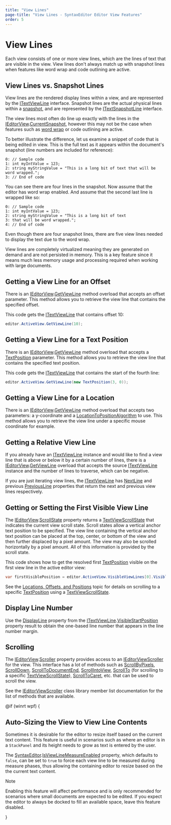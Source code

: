 ```yaml
---
title: "View Lines"
page-title: "View Lines - SyntaxEditor Editor View Features"
order: 5
---
```

# View Lines

Each view consists of one or more view lines, which are the lines of text that are visible in the view.  View lines don't always match up with snapshot lines when features like word wrap and code outlining are active.

## View Lines vs. Snapshot Lines

View lines are the rendered display lines within a view, and are represented by the [ITextViewLine](xref:@ActiproUIRoot.Controls.SyntaxEditor.ITextViewLine) interface.  Snapshot lines are the actual physical lines within a [snapshot](../../text-parsing/core-text/documents-snapshots-versions.md), and are represented by the [ITextSnapshotLine](xref:ActiproSoftware.Text.ITextSnapshotLine) interface.

The view lines most often do line up exactly with the lines in the [IEditorView](xref:@ActiproUIRoot.Controls.SyntaxEditor.IEditorView).[CurrentSnapshot](xref:@ActiproUIRoot.Controls.SyntaxEditor.ITextView.CurrentSnapshot), however this may not be the case when features such as [word wrap](word-wrap.md) or code outlining are active.

To better illustrate the difference, let us examine a snippet of code that is being edited in view.  This is the full text as it appears within the document's snapshot (line numbers are included for reference):

```
0: // Sample code
1: int myIntValue = 123;
2: string myStringValue = "This is a long bit of text that will be word wrapped.";
3: // End of code
```

You can see there are four lines in the snapshot.  Now assume that the editor has word wrap enabled.  And assume that the second last line is wrapped like so:

```
0: // Sample code
1: int myIntValue = 123;
2: string myStringValue = "This is a long bit of text 
3: that will be word wrapped.";
4: // End of code
```

Even though there are four snapshot lines, there are five view lines needed to display the text due to the word wrap.

View lines are completely virtualized meaning they are generated on demand and are not persisted in memory.  This is a key feature since it means much less memory usage and processing required when working with large documents.

## Getting a View Line for an Offset

There is an [IEditorView](xref:@ActiproUIRoot.Controls.SyntaxEditor.IEditorView).[GetViewLine](xref:@ActiproUIRoot.Controls.SyntaxEditor.IEditorView.GetViewLine*) method overload that accepts an offset parameter.  This method allows you to retrieve the view line that contains the specified offset.

This code gets the [ITextViewLine](xref:@ActiproUIRoot.Controls.SyntaxEditor.ITextViewLine) that contains offset 10:

```csharp
editor.ActiveView.GetViewLine(10);
```

## Getting a View Line for a Text Position

There is an [IEditorView](xref:@ActiproUIRoot.Controls.SyntaxEditor.IEditorView).[GetViewLine](xref:@ActiproUIRoot.Controls.SyntaxEditor.IEditorView.GetViewLine*) method overload that accepts a [TextPosition](xref:ActiproSoftware.Text.TextPosition) parameter.  This method allows you to retrieve the view line that contains the specified text position.

This code gets the [ITextViewLine](xref:@ActiproUIRoot.Controls.SyntaxEditor.ITextViewLine) that contains the start of the fourth line:

```csharp
editor.ActiveView.GetViewLine(new TextPosition(3, 0));
```

## Getting a View Line for a Location

There is an [IEditorView](xref:@ActiproUIRoot.Controls.SyntaxEditor.IEditorView).[GetViewLine](xref:@ActiproUIRoot.Controls.SyntaxEditor.IEditorView.GetViewLine*) method overload that accepts two parameters: a y-coordinate and a [LocationToPositionAlgorithm](xref:@ActiproUIRoot.Controls.SyntaxEditor.LocationToPositionAlgorithm) to use.  This method allows you to retrieve the view line under a specific mouse coordinate for example.

## Getting a Relative View Line

If you already have an [ITextViewLine](xref:@ActiproUIRoot.Controls.SyntaxEditor.ITextViewLine) instance and would like to find a view line that is above or below it by a certain number of lines, there is a [IEditorView](xref:@ActiproUIRoot.Controls.SyntaxEditor.IEditorView).[GetViewLine](xref:@ActiproUIRoot.Controls.SyntaxEditor.IEditorView.GetViewLine*) overload that accepts the source [ITextViewLine](xref:@ActiproUIRoot.Controls.SyntaxEditor.ITextViewLine) instance and the number of lines to traverse, which can be negative.

If you are just iterating view lines, the [ITextViewLine](xref:@ActiproUIRoot.Controls.SyntaxEditor.ITextViewLine) has [NextLine](xref:@ActiproUIRoot.Controls.SyntaxEditor.ITextViewLine.NextLine) and previous [PreviousLine](xref:@ActiproUIRoot.Controls.SyntaxEditor.ITextViewLine.PreviousLine) properties that return the next and previous view lines respectively.

## Getting or Setting the First Visible View Line

The [IEditorView](xref:@ActiproUIRoot.Controls.SyntaxEditor.IEditorView).[ScrollState](xref:@ActiproUIRoot.Controls.SyntaxEditor.ITextView.ScrollState) property returns a [TextViewScrollState](xref:@ActiproUIRoot.Controls.SyntaxEditor.TextViewScrollState) that indicates the current view scroll state.  Scroll states allow a vertical anchor text position to be specified.  The view line containing the vertical anchor text position can be placed at the top, center, or bottom of the view and then further displaced by a pixel amount.  The view may also be scrolled horizontally by a pixel amount.  All of this information is provided by the scroll state.

This code shows how to get the resolved first [TextPosition](xref:ActiproSoftware.Text.TextPosition) visible on the first view line in the active editor view:

```csharp
var firstVisiblePosition = editor.ActiveView.VisibleViewLines[0].VisibleStartPosition;
```

See the [Locations, Offsets, and Positions](locations-offsets-positions.md) topic for details on scrolling to a specific [TextPosition](xref:ActiproSoftware.Text.TextPosition) using a [TextViewScrollState](xref:@ActiproUIRoot.Controls.SyntaxEditor.TextViewScrollState).

## Display Line Number

Use the [DisplayLine](xref:ActiproSoftware.Text.TextPosition.DisplayLine) property from the [ITextViewLine](xref:@ActiproUIRoot.Controls.SyntaxEditor.ITextViewLine).[VisibleStartPosition](xref:@ActiproUIRoot.Controls.SyntaxEditor.ITextViewLine.VisibleStartPosition) property result to obtain the one-based line number that appears in the line number margin.

## Scrolling

The [IEditorView](xref:@ActiproUIRoot.Controls.SyntaxEditor.IEditorView).[Scroller](xref:@ActiproUIRoot.Controls.SyntaxEditor.IEditorView.Scroller) property provides access to an [IEditorViewScroller](xref:@ActiproUIRoot.Controls.SyntaxEditor.IEditorViewScroller) for the view.  This interface has a lot of methods such as [ScrollByPixels](xref:@ActiproUIRoot.Controls.SyntaxEditor.IEditorViewScroller.ScrollByPixels*), [ScrollDown](xref:@ActiproUIRoot.Controls.SyntaxEditor.IEditorViewScroller.ScrollDown*), [ScrollToDocumentEnd](xref:@ActiproUIRoot.Controls.SyntaxEditor.IEditorViewScroller.ScrollToDocumentEnd*), [ScrollIntoView](xref:@ActiproUIRoot.Controls.SyntaxEditor.IEditorViewScroller.ScrollIntoView*), [ScrollTo](xref:@ActiproUIRoot.Controls.SyntaxEditor.IEditorViewScroller.ScrollTo*) (for scrolling to a specific [TextViewScrollState](xref:@ActiproUIRoot.Controls.SyntaxEditor.TextViewScrollState)), [ScrollToCaret](xref:@ActiproUIRoot.Controls.SyntaxEditor.IEditorViewScroller.ScrollToCaret*), etc.  that can be used to scroll the view.

See the [IEditorViewScroller](xref:@ActiproUIRoot.Controls.SyntaxEditor.IEditorViewScroller) class library member list documentation for the list of methods that are available.

@if (winrt wpf) {

## Auto-Sizing the View to View Line Contents

Sometimes it is desirable for the editor to resize itself based on the current text content.  This feature is useful in scenarios such as where an editor is in a `StackPanel` and its height needs to grow as text is entered by the user.

The [SyntaxEditor](xref:@ActiproUIRoot.Controls.SyntaxEditor.SyntaxEditor).[IsViewLineMeasureEnabled](xref:@ActiproUIRoot.Controls.SyntaxEditor.SyntaxEditor.IsViewLineMeasureEnabled) property, which defaults to `false`, can be set to `true` to force each view line to be measured during measure phases, thus allowing the containing editor to resize based on the the current text content.

> [!NOTE]
> Enabling this feature will affect performance and is only recommended for scenarios where small documents are expected to be edited.  If you expect the editor to always be docked to fill an available space, leave this feature disabled.

}
